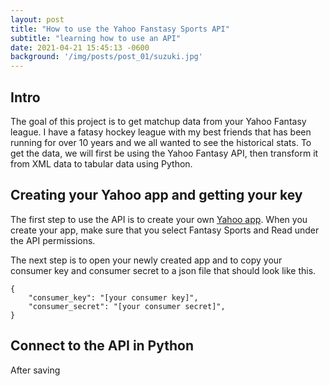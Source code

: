 ```yaml
---
layout: post
title: "How to use the Yahoo Fanstasy Sports API"
subtitle: "learning how to use an API"
date: 2021-04-21 15:45:13 -0600
background: '/img/posts/post_01/suzuki.jpg'
---
```

## Intro
The goal of this project is to get matchup data from your Yahoo Fantasy league. I have a fatasy hockey league with my best friends that has been running for over 10 years and we all wanted to see the historical stats. To get the data, we will first be using the Yahoo Fantasy API, then transform it from XML data to tabular data using Python.

## Creating your Yahoo app and getting your key
The first step to use the API is to create your own [Yahoo app](https://developer.yahoo.com/apps/). When you create your app, make sure that you select Fantasy Sports and Read under the API permissions.


The next step is to open your newly created app and to copy your consumer key and consumer secret to a json file that should look like this.
```
{
    "consumer_key": "[your consumer key]",
    "consumer_secret": "[your consumer secret]",
}
```

## Connect to the API in Python
After saving 